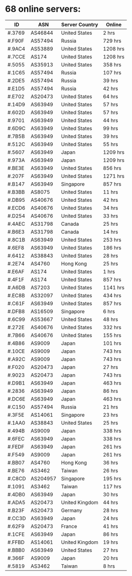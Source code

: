 # 68 online servers:

| ID | ASN | Server Country | Online |
| ------ | ------ | ------ | ------ |
| #.3769 | AS46844 | United States | 2 hrs |
| #.F90F | AS57494 | Russia | 729 hrs |
| #.9AC4 | AS53889 | United States | 1208 hrs |
| #.7CCE | AS174 | United States | 1208 hrs |
| #.5055 | AS35913 | United States | 358 hrs |
| #.1C65 | AS57494 | Russia | 107 hrs |
| #.2DE5 | AS57494 | Russia | 39 hrs |
| #.E1D5 | AS57494 | Russia | 42 hrs |
| #.E702 | AS20473 | United States | 64 hrs |
| #.14D9 | AS63949 | United States | 57 hrs |
| #.602D | AS63949 | United States | 57 hrs |
| #.9701 | AS63949 | United States | 44 hrs |
| #.6D9C | AS63949 | United States | 99 hrs |
| #.7B5B | AS63949 | United States | 39 hrs |
| #.512C | AS63949 | United States | 55 hrs |
| #.5607 | AS63949 | Japan | 1209 hrs |
| #.973A | AS63949 | Japan | 1209 hrs |
| #.BE3E | AS63949 | United States | 856 hrs |
| #.207F | AS63949 | United States | 1271 hrs |
| #.B147 | AS63949 | Singapore | 857 hrs |
| #.B3BB | AS8075 | United States | 11 hrs |
| #.DB95 | AS40676 | United States | 42 hrs |
| #.ECD6 | AS40676 | United States | 34 hrs |
| #.D254 | AS40676 | United States | 33 hrs |
| #.4AEC | AS31798 | Canada | 25 hrs |
| #.B6E3 | AS31798 | Canada | 14 hrs |
| #.8C1B | AS63949 | United States | 253 hrs |
| #.6EF8 | AS63949 | United States | 186 hrs |
| #.6412 | AS38843 | United States | 28 hrs |
| #.2E74 | AS4760 | Hong Kong | 25 hrs |
| #.E6AF | AS174 | United States | 1 hrs |
| #.4F1F | AS174 | United States | 857 hrs |
| #.A6DB | AS7203 | United States | 1141 hrs |
| #.EC8B | AS32097 | United States | 434 hrs |
| #.C61F | AS63949 | United States | 857 hrs |
| #.DFB8 | AS16509 | Singapore | 6 hrs |
| #.6C99 | AS53667 | United States | 48 hrs |
| #.272E | AS40676 | United States | 332 hrs |
| #.7B66 | AS40676 | United States | 155 hrs |
| #.4B86 | AS9009 | Japan | 101 hrs |
| #.10CE | AS9009 | Japan | 743 hrs |
| #.A92C | AS9009 | Japan | 743 hrs |
| #.F020 | AS20473 | Japan | 27 hrs |
| #.9023 | AS20473 | Japan | 743 hrs |
| #.D9B1 | AS63949 | Japan | 463 hrs |
| #.2836 | AS63949 | Japan | 86 hrs |
| #.DC6E | AS63949 | Japan | 463 hrs |
| #.C150 | AS57494 | Russia | 21 hrs |
| #.3F5E | AS14061 | Singapore | 23 hrs |
| #.1AA0 | AS38843 | United States | 25 hrs |
| #.494B | AS9009 | Japan | 338 hrs |
| #.6FEC | AS63949 | Japan | 338 hrs |
| #.FEDF | AS63949 | Japan | 261 hrs |
| #.F549 | AS9009 | Japan | 261 hrs |
| #.BB07 | AS4760 | Hong Kong | 36 hrs |
| #.BE76 | AS3462 | Taiwan | 26 hrs |
| #.C8CD | AS204957 | Singapore | 195 hrs |
| #.1091 | AS3462 | Taiwan | 117 hrs |
| #.4DB0 | AS63949 | Japan | 30 hrs |
| #.ADA5 | AS20473 | United Kingdom | 44 hrs |
| #.B23F | AS20473 | Germany | 28 hrs |
| #.CC3D | AS63949 | Japan | 24 hrs |
| #.62F9 | AS20473 | France | 41 hrs |
| #.1CFE | AS63949 | Japan | 86 hrs |
| #.FFBD | AS14061 | United Kingdom | 19 hrs |
| #.BBB0 | AS63949 | United States | 27 hrs |
| #.366F | AS9009 | Japan | 20 hrs |
| #.5819 | AS3462 | Taiwan | 8 hrs |


